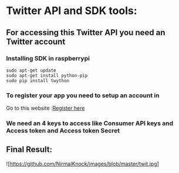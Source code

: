 # Twitter API and SDK tools:

## For accessing this Twitter API you need an Twitter account

### Installing SDK in raspberrypi

```
sudo apt-get update
sudo apt-get install python-pip
sudo pip install twython
````
### To register your app you need to setup an account in
Go to this website :[Register here](https://developer.twitter.com/en/apps)

### We need an 4 keys to access like Consumer API keys and Access token and Access token Secret

## Final Result:
![https://github.com/NirmalKnock/images/blob/master/twit.jpg]



